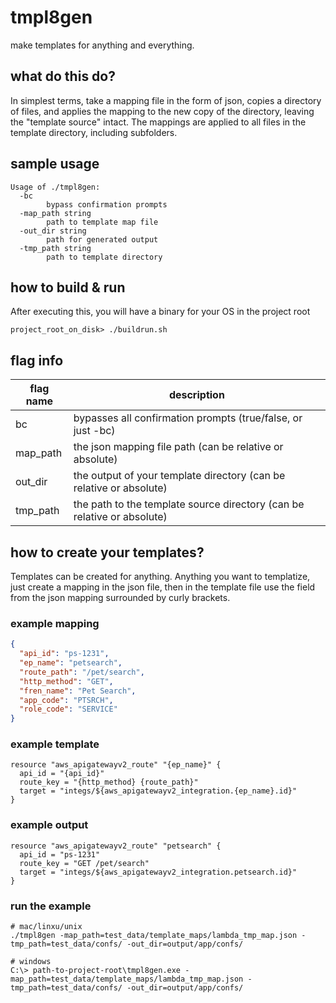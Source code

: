 # tmpl8gen
make templates for anything and everything.

## what do this do?
In simplest terms, take a mapping file in the form of json, copies a directory of files, and applies the mapping to the new copy of the directory, leaving the "template source" intact. The mappings are applied to all files in the template directory, including subfolders.

## sample usage
```shell script
Usage of ./tmpl8gen:
  -bc
    	bypass confirmation prompts
  -map_path string
    	path to template map file
  -out_dir string
    	path for generated output
  -tmp_path string
    	path to template directory
```

## how to build & run
After executing this, you will have a binary for your OS in the project root
```shell script
project_root_on_disk> ./buildrun.sh
```

## flag info
flag name | description
--------- | -----------
bc | bypasses all confirmation prompts (true/false, or just -bc)
map_path | the json mapping file path (can be relative or absolute)
out_dir | the output of your template directory (can be relative or absolute)
tmp_path | the path to the template source directory (can be relative or absolute) 

## how to create your templates?
Templates can be created for anything. Anything you want to templatize, just create a mapping in the json file, then in the template file use the field from the json mapping surrounded by curly brackets.

### example mapping
```json
{
  "api_id": "ps-1231",
  "ep_name": "petsearch",
  "route_path": "/pet/search",
  "http_method": "GET",
  "fren_name": "Pet Search",
  "app_code": "PTSRCH",
  "role_code": "SERVICE"
}
```
### example template
```hcl-terraform
resource "aws_apigatewayv2_route" "{ep_name}" {
  api_id = "{api_id}"
  route_key = "{http_method} {route_path}"
  target = "integs/${aws_apigatewayv2_integration.{ep_name}.id}"
}
```

### example output
```hcl-terraform
resource "aws_apigatewayv2_route" "petsearch" {
  api_id = "ps-1231"
  route_key = "GET /pet/search"
  target = "integs/${aws_apigatewayv2_integration.petsearch.id}"
}
```

### run the example
```shell script
# mac/linxu/unix
./tmpl8gen -map_path=test_data/template_maps/lambda_tmp_map.json -tmp_path=test_data/confs/ -out_dir=output/app/confs/
```
```shell script
# windows
C:\> path-to-project-root\tmpl8gen.exe -map_path=test_data/template_maps/lambda_tmp_map.json -tmp_path=test_data/confs/ -out_dir=output/app/confs/
```